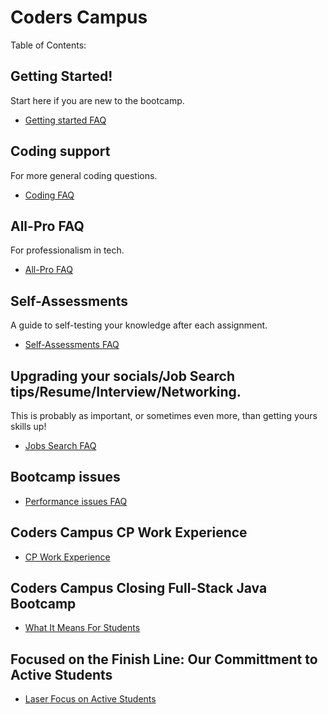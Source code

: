 # Coders Campus

Table of Contents:

## Getting Started!

Start here if you are new to the bootcamp.
- [Getting started FAQ](FAQ/GETTING_STARTED_FAQ.md)

## Coding support

For more general coding questions.
- [Coding FAQ](FAQ/CODING_SUPPORT_FAQ.md)

## All-Pro FAQ

For professionalism in tech.
- [All-Pro FAQ](FAQ/PRO_FAQ.md)

## Self-Assessments

A guide to self-testing your knowledge after each assignment.
- [Self-Assessments FAQ](FAQ/SELF_ASSESSMENTS.md)

## Upgrading your socials/Job Search tips/Resume/Interview/Networking.
This is probably as important, or sometimes even more, than getting yours skills up!
- [Jobs Search FAQ](FAQ/SOCIAL_FAQ.md)


## Bootcamp issues

- [Performance issues FAQ](FAQ/BOOTCAMP_ISSUES.md) 


## Coders Campus CP Work Experience

- [CP Work Experience](./WE_CP/README.md)


## Coders Campus Closing Full-Stack Java Bootcamp

- [What It Means For Students](./item/WHAT_IT_MEANS_FOR_STUDENTS.md)


## Focused on the Finish Line: Our Committment to Active Students

- [Laser Focus on Active Students](./item/LASER_FOCUS_ACTIVE_STUDENTS.md)